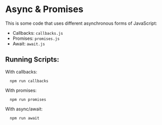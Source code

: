 # Async & Promises

This is some code that uses different asynchronous forms of JavaScript:

- Callbacks: `callbacks.js`
- Promises: `promises.js`
- Await: `await.js`

## Running Scripts:

With callbacks:
```shell
  npm run callbacks
```

With promises: 
```shell
  npm run promises
```

With async/await: 
```shell
  npm run await
```